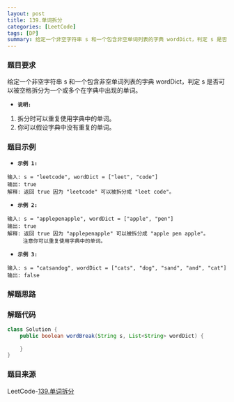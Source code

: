 ```yaml
---
layout: post
title: 139.单词拆分
categories: [LeetCode]
tags: [DP]
summary: 给定一个非空字符串 s 和一个包含非空单词列表的字典 wordDict，判定 s 是否可以被空格拆分为一个或多个在字典中出现的单词。
---
```


### 题目要求
给定一个非空字符串 s 和一个包含非空单词列表的字典 wordDict，判定 s 是否可以被空格拆分为一个或多个在字典中出现的单词。

- **`说明:`**  
1. 拆分时可以重复使用字典中的单词。
1. 你可以假设字典中没有重复的单词。

### 题目示例
- **`示例 1:`**  
```
输入: s = "leetcode", wordDict = ["leet", "code"]
输出: true
解释: 返回 true 因为 "leetcode" 可以被拆分成 "leet code"。
```

- **`示例 2:`**  
```
输入: s = "applepenapple", wordDict = ["apple", "pen"]
输出: true
解释: 返回 true 因为 "applepenapple" 可以被拆分成 "apple pen apple"。
     注意你可以重复使用字典中的单词。 
```

- **`示例 3:`**  
```
输入: s = "catsandog", wordDict = ["cats", "dog", "sand", "and", "cat"]
输出: false
```


### 解题思路


### 解题代码
```java
class Solution {
    public boolean wordBreak(String s, List<String> wordDict) {
        
    }
}
```

### 题目来源
LeetCode-[139.单词拆分](https://leetcode-cn.com/problems/word-break/)
